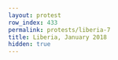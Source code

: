 ```yaml
---
layout: protest
row_index: 433
permalink: protests/liberia-7
title: Liberia, January 2018
hidden: true
---
```

